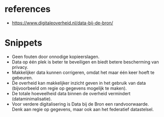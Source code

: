# references
- https://www.digitaleoverheid.nl/data-bij-de-bron/

# Snippets
- Geen fouten door onnodige kopieerslagen.
- Data op één plek is beter te beveiligen en biedt betere bescherming van privacy.
- Makkelijker data kunnen corrigeren, omdat het maar één keer hoeft te gebeuren.
- De overheid kan makkelijker inzicht geven in het gebruik van data (bijvoorbeeld om regie op gegevens mogelijk te maken).
- De totale hoeveelheid data binnen de overheid vermindert (dataminimalisatie).
- Voor verdere digitalisering is Data bij de Bron een randvoorwaarde. Denk aan regie op gegevens, maar ook aan het federatief datastelsel.
